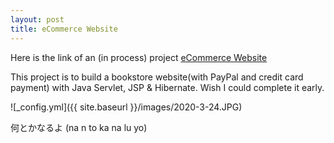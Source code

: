 ```yaml
---
layout: post
title: eCommerce Website
---
```


Here is the link of an (in process) project [eCommerce Website](https://github.com/Aa1024xx/Build-an-eCommerce-Website-Bookstore-Website-Project)

This project is to build a bookstore website(with PayPal and credit card payment) with Java Servlet, JSP & Hibernate.
Wish I could complete it early.

![_config.yml]({{ site.baseurl }}/images/2020-3-24.JPG)

何とかなるよ (na n to ka na lu yo)
